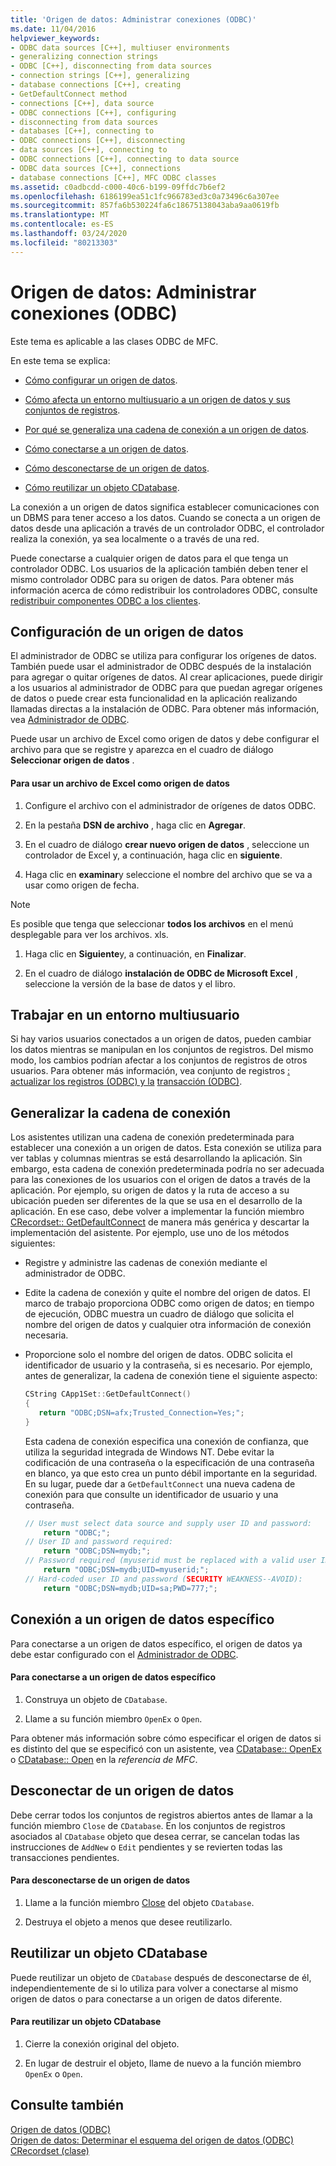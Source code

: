 ```yaml
---
title: 'Origen de datos: Administrar conexiones (ODBC)'
ms.date: 11/04/2016
helpviewer_keywords:
- ODBC data sources [C++], multiuser environments
- generalizing connection strings
- ODBC [C++], disconnecting from data sources
- connection strings [C++], generalizing
- database connections [C++], creating
- GetDefaultConnect method
- connections [C++], data source
- ODBC connections [C++], configuring
- disconnecting from data sources
- databases [C++], connecting to
- ODBC connections [C++], disconnecting
- data sources [C++], connecting to
- ODBC connections [C++], connecting to data source
- ODBC data sources [C++], connections
- database connections [C++], MFC ODBC classes
ms.assetid: c0adbcdd-c000-40c6-b199-09ffdc7b6ef2
ms.openlocfilehash: 6186199ea51c1fc966783ed3c0a73496c6a307ee
ms.sourcegitcommit: 857fa6b530224fa6c18675138043aba9aa0619fb
ms.translationtype: MT
ms.contentlocale: es-ES
ms.lasthandoff: 03/24/2020
ms.locfileid: "80213303"
---
```

# <a name="data-source-managing-connections-odbc"></a>Origen de datos: Administrar conexiones (ODBC)

Este tema es aplicable a las clases ODBC de MFC.

En este tema se explica:

- [Cómo configurar un origen de datos](#_core_configuring_a_data_source).

- [Cómo afecta un entorno multiusuario a un origen de datos y sus conjuntos de registros](#_core_working_in_a_multiuser_environment).

- [Por qué se generaliza una cadena de conexión a un origen de datos](#_core_generalizing_the_connection_string).

- [Cómo conectarse a un origen de datos](#_core_connecting_to_a_specific_data_source).

- [Cómo desconectarse de un origen de datos](#_core_disconnecting_from_a_data_source).

- [Cómo reutilizar un objeto CDatabase](#_core_reusing_a_cdatabase_object).

La conexión a un origen de datos significa establecer comunicaciones con un DBMS para tener acceso a los datos. Cuando se conecta a un origen de datos desde una aplicación a través de un controlador ODBC, el controlador realiza la conexión, ya sea localmente o a través de una red.

Puede conectarse a cualquier origen de datos para el que tenga un controlador ODBC. Los usuarios de la aplicación también deben tener el mismo controlador ODBC para su origen de datos. Para obtener más información acerca de cómo redistribuir los controladores ODBC, consulte [redistribuir componentes ODBC a los clientes](../../data/odbc/redistributing-odbc-components-to-your-customers.md).

##  <a name="configuring-a-data-source"></a><a name="_core_configuring_a_data_source"></a>Configuración de un origen de datos

El administrador de ODBC se utiliza para configurar los orígenes de datos. También puede usar el administrador de ODBC después de la instalación para agregar o quitar orígenes de datos. Al crear aplicaciones, puede dirigir a los usuarios al administrador de ODBC para que puedan agregar orígenes de datos o puede crear esta funcionalidad en la aplicación realizando llamadas directas a la instalación de ODBC. Para obtener más información, vea [Administrador de ODBC](../../data/odbc/odbc-administrator.md).

Puede usar un archivo de Excel como origen de datos y debe configurar el archivo para que se registre y aparezca en el cuadro de diálogo **Seleccionar origen de datos** .

#### <a name="to-use-an-excel-file-as-a-data-source"></a>Para usar un archivo de Excel como origen de datos

1. Configure el archivo con el administrador de orígenes de datos ODBC.

1. En la pestaña **DSN de archivo** , haga clic en **Agregar**.

1. En el cuadro de diálogo **crear nuevo origen de datos** , seleccione un controlador de Excel y, a continuación, haga clic en **siguiente**.

1. Haga clic en **examinar**y seleccione el nombre del archivo que se va a usar como origen de fecha.

> [!NOTE]
>  Es posible que tenga que seleccionar **todos los archivos** en el menú desplegable para ver los archivos. xls.

1. Haga clic en **Siguiente**y, a continuación, en **Finalizar**.

1. En el cuadro de diálogo **instalación de ODBC de Microsoft Excel** , seleccione la versión de la base de datos y el libro.

##  <a name="working-in-a-multiuser-environment"></a><a name="_core_working_in_a_multiuser_environment"></a>Trabajar en un entorno multiusuario

Si hay varios usuarios conectados a un origen de datos, pueden cambiar los datos mientras se manipulan en los conjuntos de registros. Del mismo modo, los cambios podrían afectar a los conjuntos de registros de otros usuarios. Para obtener más información, vea conjunto de registros [: actualizar los registros (ODBC) y la](../../data/odbc/recordset-how-recordsets-update-records-odbc.md) [transacción (ODBC)](../../data/odbc/transaction-odbc.md).

##  <a name="generalizing-the-connection-string"></a><a name="_core_generalizing_the_connection_string"></a>Generalizar la cadena de conexión

Los asistentes utilizan una cadena de conexión predeterminada para establecer una conexión a un origen de datos. Esta conexión se utiliza para ver tablas y columnas mientras se está desarrollando la aplicación. Sin embargo, esta cadena de conexión predeterminada podría no ser adecuada para las conexiones de los usuarios con el origen de datos a través de la aplicación. Por ejemplo, su origen de datos y la ruta de acceso a su ubicación pueden ser diferentes de la que se usa en el desarrollo de la aplicación. En ese caso, debe volver a implementar la función miembro [CRecordset:: GetDefaultConnect](../../mfc/reference/crecordset-class.md#getdefaultconnect) de manera más genérica y descartar la implementación del asistente. Por ejemplo, use uno de los métodos siguientes:

- Registre y administre las cadenas de conexión mediante el administrador de ODBC.

- Edite la cadena de conexión y quite el nombre del origen de datos. El marco de trabajo proporciona ODBC como origen de datos; en tiempo de ejecución, ODBC muestra un cuadro de diálogo que solicita el nombre del origen de datos y cualquier otra información de conexión necesaria.

- Proporcione solo el nombre del origen de datos. ODBC solicita el identificador de usuario y la contraseña, si es necesario. Por ejemplo, antes de generalizar, la cadena de conexión tiene el siguiente aspecto:

    ```cpp
    CString CApp1Set::GetDefaultConnect()
    {
       return "ODBC;DSN=afx;Trusted_Connection=Yes;";
    }
    ```

   Esta cadena de conexión especifica una conexión de confianza, que utiliza la seguridad integrada de Windows NT. Debe evitar la codificación de una contraseña o la especificación de una contraseña en blanco, ya que esto crea un punto débil importante en la seguridad. En su lugar, puede dar a `GetDefaultConnect` una nueva cadena de conexión para que consulte un identificador de usuario y una contraseña.

    ```cpp
    // User must select data source and supply user ID and password:
        return "ODBC;";
    // User ID and password required:
        return "ODBC;DSN=mydb;";
    // Password required (myuserid must be replaced with a valid user ID):
        return "ODBC;DSN=mydb;UID=myuserid;";
    // Hard-coded user ID and password (SECURITY WEAKNESS--AVOID):
        return "ODBC;DSN=mydb;UID=sa;PWD=777;";
    ```

##  <a name="connecting-to-a-specific-data-source"></a><a name="_core_connecting_to_a_specific_data_source"></a>Conexión a un origen de datos específico

Para conectarse a un origen de datos específico, el origen de datos ya debe estar configurado con el [Administrador de ODBC](../../data/odbc/odbc-administrator.md).

#### <a name="to-connect-to-a-specific-data-source"></a>Para conectarse a un origen de datos específico

1. Construya un objeto de `CDatabase`.

1. Llame a su función miembro `OpenEx` o `Open`.

Para obtener más información sobre cómo especificar el origen de datos si es distinto del que se especificó con un asistente, vea [CDatabase:: OpenEx](../../mfc/reference/cdatabase-class.md#openex) o [CDatabase:: Open](../../mfc/reference/cdatabase-class.md#open) en la *referencia de MFC*.

##  <a name="disconnecting-from-a-data-source"></a><a name="_core_disconnecting_from_a_data_source"></a>Desconectar de un origen de datos

Debe cerrar todos los conjuntos de registros abiertos antes de llamar a la función miembro `Close` de `CDatabase`. En los conjuntos de registros asociados al `CDatabase` objeto que desea cerrar, se cancelan todas las instrucciones de `AddNew` o `Edit` pendientes y se revierten todas las transacciones pendientes.

#### <a name="to-disconnect-from-a-data-source"></a>Para desconectarse de un origen de datos

1. Llame a la función miembro [Close](../../mfc/reference/cdatabase-class.md#close) del objeto `CDatabase`.

1. Destruya el objeto a menos que desee reutilizarlo.

##  <a name="reusing-a-cdatabase-object"></a><a name="_core_reusing_a_cdatabase_object"></a>Reutilizar un objeto CDatabase

Puede reutilizar un objeto de `CDatabase` después de desconectarse de él, independientemente de si lo utiliza para volver a conectarse al mismo origen de datos o para conectarse a un origen de datos diferente.

#### <a name="to-reuse-a-cdatabase-object"></a>Para reutilizar un objeto CDatabase

1. Cierre la conexión original del objeto.

1. En lugar de destruir el objeto, llame de nuevo a la función miembro `OpenEx` o `Open`.

## <a name="see-also"></a>Consulte también

[Origen de datos (ODBC)](../../data/odbc/data-source-odbc.md)<br/>
[Origen de datos: Determinar el esquema del origen de datos (ODBC)](../../data/odbc/data-source-determining-the-schema-of-the-data-source-odbc.md)<br/>
[CRecordset (clase)](../../mfc/reference/crecordset-class.md)
